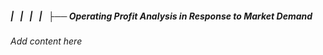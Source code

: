 ##### |   |   |   |   ├── Operating Profit Analysis in Response to Market Demand

*Add content here*